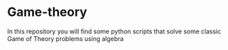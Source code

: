 # Game-theory
In this repository you will find some python scripts that solve some classic Game of Theory problems using algebra 
